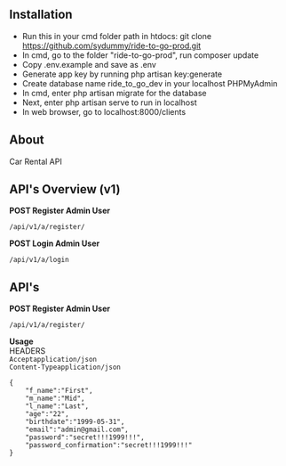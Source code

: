 ## Installation

-   Run this in your cmd folder path in htdocs: git clone https://github.com/sydummy/ride-to-go-prod.git
-   In cmd, go to the folder "ride-to-go-prod", run composer update
-   Copy .env.example and save as .env
-   Generate app key by running php artisan key:generate
-   Create database name ride_to_go_dev in your localhost PHPMyAdmin
-   In cmd, enter php artisan migrate for the database
-   Next, enter php artisan serve to run in localhost
-   In web browser, go to localhost:8000/clients

## About

Car Rental API

## API's Overview (v1)

**POST Register Admin User**

```
/api/v1/a/register/
```

**POST Login Admin User**

```
/api/v1/a/login
```

## API's

**POST Register Admin User**

```
/api/v1/a/register/
```

**Usage**\
HEADERS\
`Acceptapplication/json`\
`Content-Typeapplication/json`

```
{
	"f_name":"First",
	"m_name":"Mid",
	"l_name":"Last",
	"age":"22",
	"birthdate":"1999-05-31",
	"email":"admin@gmail.com",
	"password":"secret!!!1999!!!",
	"password_confirmation":"secret!!!1999!!!"
}
```
